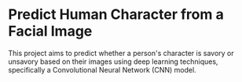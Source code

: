 # Predict Human Character from a Facial Image
 This project aims to predict whether a person's character is savory or unsavory based on their images using deep learning techniques, specifically a Convolutional Neural Network (CNN) model. 

